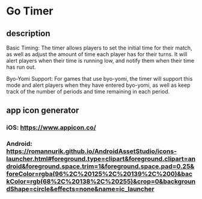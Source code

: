 # Go Timer

## description

Basic Timing: The timer allows players to set the initial time for their match, as well as adjust the amount of time each player has for their turns. It will alert players when their time is running low, and notify them when their time has run out.

Byo-Yomi Support: For games that use byo-yomi, the timer will support this mode and alert players when they have entered byo-yomi, as well as keep track of the number of periods and time remaining in each period.

## app icon generator

### iOS: https://www.appicon.co/

### Android: https://romannurik.github.io/AndroidAssetStudio/icons-launcher.html#foreground.type=clipart&foreground.clipart=android&foreground.space.trim=1&foreground.space.pad=0.25&foreColor=rgba(96%2C%20125%2C%20139%2C%200)&backColor=rgb(68%2C%20138%2C%20255)&crop=0&backgroundShape=circle&effects=none&name=ic_launcher
